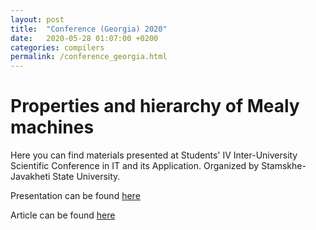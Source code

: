 ```yaml
---
layout: post
title:  "Conference (Georgia) 2020"
date:   2020-05-28 01:07:00 +0200
categories: compilers
permalink: /conference_georgia.html
---
```


# Properties and hierarchy of Mealy machines


Here you can find materials presented at Students' IV Inter-University Scientific Conference in IT and its Application. Organized by Stamskhe-Javakheti State University.

Presentation can be found [here](/presentations/mealy_machines.html)


Article can be found [here](/pdf/functional_mealy.pdf)